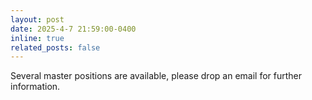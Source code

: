 ```yaml
---
layout: post
date: 2025-4-7 21:59:00-0400
inline: true
related_posts: false
---
```


Several master positions are available, please drop an email for further information. 

